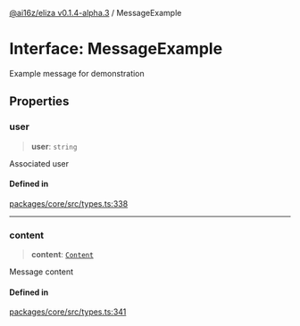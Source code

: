 [@ai16z/eliza v0.1.4-alpha.3](../index.md) / MessageExample

# Interface: MessageExample

Example message for demonstration

## Properties

### user

> **user**: `string`

Associated user

#### Defined in

[packages/core/src/types.ts:338](https://github.com/ai16z/eliza/blob/main/packages/core/src/types.ts#L338)

***

### content

> **content**: [`Content`](Content.md)

Message content

#### Defined in

[packages/core/src/types.ts:341](https://github.com/ai16z/eliza/blob/main/packages/core/src/types.ts#L341)
